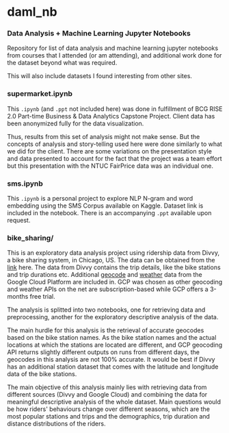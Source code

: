 # daml_nb
### Data Analysis + Machine Learning Jupyter Notebooks
Repository for list of data analysis and machine learning jupyter notebooks from courses that I attended (or am attending), and additional work done for the dataset beyond what was required. 

This will also include datasets I found interesting from other sites. 

### supermarket.ipynb
This `.ipynb` (and `.ppt` not included here) was done in fulfillment of BCG RISE 2.0 Part-time Business & Data Analytics Capstone Project. Client data has been anonymized fully for the data visualization. 

Thus, results from this set of analysis might not make sense. But the concepts of analysis and story-telling used here were done similarly to what we did for the client. There are some variations on the presentation style and data presented to account for the fact that the project was a team effort but this presentation with the NTUC FairPrice data was an individual one.

### sms.ipynb
This `.ipynb` is a personal project to explore NLP N-gram and word embedding using the SMS Corpus available on Kaggle. Dataset link is included in the notebook. There is an accompanying `.ppt` available upon request.

### bike_sharing/
This is an exploratory data analysis project using ridership data from Divvy, a bike sharing system, in Chicago, US. The data can be obtained from the [link](https://divvy-tripdata.s3.amazonaws.com/index.html) here. The data from Divvy contains the trip details, like the bike stations and trip durations etc. Additional [geocode](https://console.cloud.google.com/apis/library/geocoding-backend.googleapis.com) and [weather](https://console.cloud.google.com/marketplace/product/noaa-public/gsod) data from the Google Cloud Platform are included in. GCP was chosen as other geocoding and weather APIs on the net are subscription-based while GCP offers a 3-months free trial. 

The analysis is splitted into two notebooks, one for retrieving data and preprocessing, another for the exploratory descriptive analysis of the data.

The main hurdle for this analysis is the retrieval of accurate geocodes based on the bike station names. As the bike station names and the actual locations at which the stations are located are different, and GCP geocoding API returns slightly different outputs on runs from different days, the geocodes in this analysis are not 100% accurate. It would be best if Divvy has an additional station dataset that comes with the latitude and longitude data of the bike stations.

The main objective of this analysis mainly lies with retrieving data from different sources (Divvy and Google Cloud) and combining the data for meaningful descriptive analysis of the whole dataset. Main questions would be how riders' behaviours change over different seasons, which are the most popular stations and trips and the demographics, trip duration and distance distributions of the riders. 